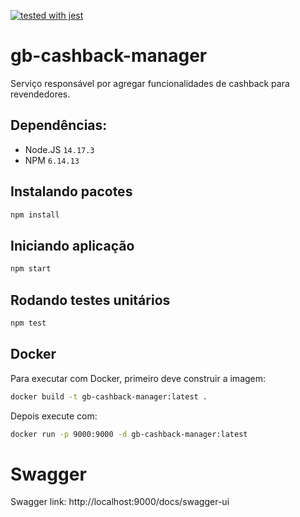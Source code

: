 [![tested with jest](https://img.shields.io/badge/tested_with-jest-99424f.svg)](https://github.com/facebook/jest)

# gb-cashback-manager

Serviço responsável por agregar funcionalidades de cashback para revendedores.

## Dependências:
+ Node.JS `14.17.3`
+ NPM `6.14.13`

## Instalando pacotes

```bash
npm install
```

## Iniciando aplicação

```bash
npm start
```

## Rodando testes unitários

```bash
npm test
```
## Docker

Para executar com Docker, primeiro deve construir a imagem:

```bash
docker build -t gb-cashback-manager:latest .
```

Depois execute com:

```bash
docker run -p 9000:9000 -d gb-cashback-manager:latest
```

# Swagger

Swagger link:
http://localhost:9000/docs/swagger-ui